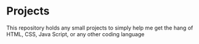 # Projects

This repository holds any small projects to simply help me get the hang of HTML, CSS, Java Script, or any other coding language
